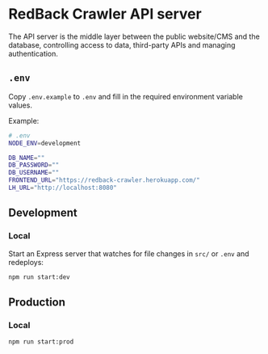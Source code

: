 # RedBack Crawler API server

The API server is the middle layer between the public website/CMS and the database, controlling
access to data, third-party APIs and managing authentication.

## `.env`

Copy `.env.example` to `.env` and fill in the required environment variable values.

Example:

```sh
# .env
NODE_ENV=development

DB_NAME=""
DB_PASSWORD=""
DB_USERNAME=""
FRONTEND_URL="https://redback-crawler.herokuapp.com/"
LH_URL="http://localhost:8080"
```

## Development

### Local

Start an Express server that watches for file changes in `src/` or `.env` and redeploys:

```sh
npm run start:dev
```

## Production

### Local

```sh
npm run start:prod
```

